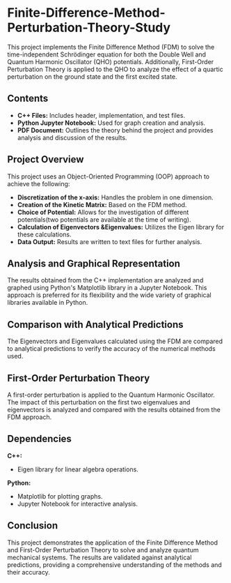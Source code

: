 # Finite-Difference-Method-Perturbation-Theory-Study
This project implements the Finite Difference Method (FDM) to solve the time-independent Schrödinger equation for both the Double Well and Quantum Harmonic Oscillator (QHO) potentials. Additionally, First-Order Perturbation Theory is applied to the QHO to analyze the effect of a quartic perturbation on the ground state and the first excited state.

## Contents 
 - $\textbf{C++ Files:}$ Includes header, implementation, and test files.
 - $\textbf{Python Jupyter Notebook:}$ Used for graph creation and analysis.
 - $\textbf{PDF Document:}$ Outlines the theory behind the project and provides analysis and discussion of the results.

 ## Project Overview
This project uses an Object-Oriented Programming (OOP) approach to achieve the following:

 - $\textbf{Discretization of the x-axis:}$ Handles the problem in one dimension.
 - $\textbf{Creation of the Kinetic Matrix:}$ Based on the FDM method.
 - $\textbf{Choice of Potential:}$ Allows for the investigation of different potentials(two potentials are available at the time of writing).
 - $\textbf{Calculation of Eigenvectors \& Eigenvalues:}$ Utilizes the Eigen library for these calculations.
 - $\textbf{Data Output:}$ Results are written to text files for further analysis.

 ## Analysis and Graphical Representation
The results obtained from the C++ implementation are analyzed and graphed using Python's Matplotlib library in a Jupyter Notebook. This approach is preferred for its flexibility and the wide variety of graphical libraries available in Python.

 ## Comparison with Analytical Predictions
The Eigenvectors and Eigenvalues calculated using the FDM are compared to analytical predictions to verify the accuracy of the numerical methods used.

 ## First-Order Perturbation Theory
A first-order perturbation is applied to the Quantum Harmonic Oscillator. The impact of this perturbation on the first two eigenvalues and eigenvectors is analyzed and compared with the results obtained from the FDM approach.

## Dependencies
$\textbf{C++:}$
 - Eigen library for linear algebra operations.
   
$\textbf{Python:}$
 - Matplotlib for plotting graphs.
 - Jupyter Notebook for interactive analysis.

## Conclusion
This project demonstrates the application of the Finite Difference Method and First-Order Perturbation Theory to solve and analyze quantum mechanical systems. The results are validated against analytical predictions, providing a comprehensive understanding of the methods and their accuracy.
